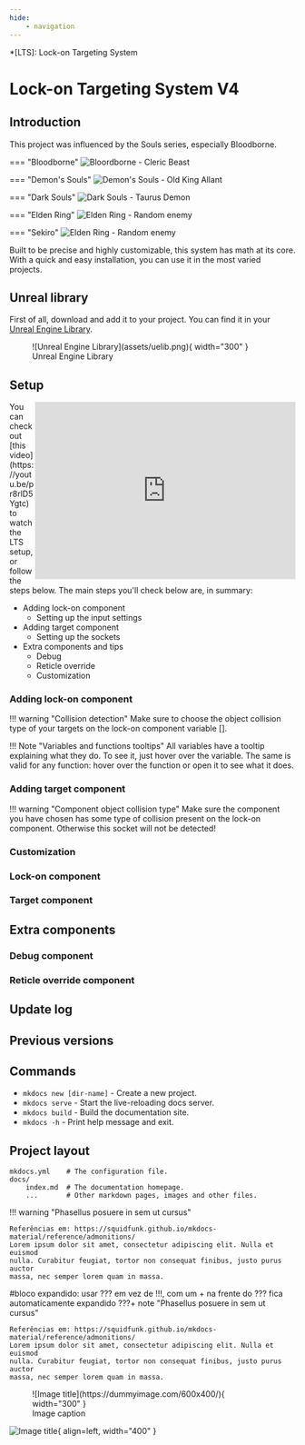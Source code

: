 ```yaml
---
hide:
    - navigation
---
```

*[LTS]: Lock-on Targeting System


# Lock-on Targeting System V4

## Introduction
This project was influenced by the Souls series, especially Bloodborne.

<div class="grid" markdown>

=== "Bloodborne"
    ![Bloordborne - Cleric Beast](assets/cleric-beast.jpg)

=== "Demon's Souls"
    ![Demon's Souls - Old King Allant](assets/old-king-allant.jpg)

=== "Dark Souls"
    ![Dark Souls - Taurus Demon](assets/dark-souls.jpg)

=== "Elden Ring"
    ![Elden Ring - Random enemy](assets/elden-ring.jpg)

=== "Sekiro"
    ![Elden Ring - Random enemy](assets/sekiro.jpg)

</div>

Built to be precise and highly customizable, this system has math at its core. With a quick and easy installation, you can use it in the most varied projects.

## Unreal library
First of all, download and add it to your project. You can find it in your [Unreal Engine Library](https://www.unrealengine.com/marketplace/en-US/product/lock-on-targeting-system).

<figure markdown>
  ![Unreal Engine Library](assets/uelib.png){ width="300" }
  <figcaption>Unreal Engine Library</figcaption>
</figure>

## Setup
<div class="video-wrapper">
  <iframe width="459" height="312" align="right" src="https://www.youtube.com/watch?v=pr8rlD5Ygtc&list=PLHdESzTufIOS8v6lpmFAojAq0arxGNomT&index=2" frameborder="0" allowfullscreen></iframe>
</div>
You can check out [this video](https://youtu.be/pr8rlD5Ygtc) to watch the LTS setup, or follow the steps below. The main steps you'll check below are, in summary:

* Adding lock-on component
    * Setting up the input settings
* Adding target component
    * Setting up the sockets
* Extra components and tips
    * Debug
    * Reticle override
    * Customization

### Adding lock-on component

!!! warning "Collision detection"
    Make sure to choose the object collision type of your targets on the lock-on component variable [].


!!! Note "Variables and functions tooltips"
    All variables have a tooltip explaining what they do. To see it, just hover over the variable. The same is valid for any function: hover over the function or open it to see what it does.


### Adding target component

!!! warning "Component object collision type"
    Make sure the component you have chosen has some type of collision present on the lock-on component. Otherwise this socket will not be detected!


### Customization

### Lock-on component

### Target component

## Extra components

### Debug component

### Reticle override component


## Update log

## Previous versions

## Commands

* `mkdocs new [dir-name]` - Create a new project.
* `mkdocs serve` - Start the live-reloading docs server.
* `mkdocs build` - Build the documentation site.
* `mkdocs -h` - Print help message and exit.

## Project layout

    mkdocs.yml    # The configuration file.
    docs/
        index.md  # The documentation homepage.
        ...       # Other markdown pages, images and other files.

!!! warning "Phasellus posuere in sem ut cursus"
    
    Referências em: https://squidfunk.github.io/mkdocs-material/reference/admonitions/
    Lorem ipsum dolor sit amet, consectetur adipiscing elit. Nulla et euismod
    nulla. Curabitur feugiat, tortor non consequat finibus, justo purus auctor
    massa, nec semper lorem quam in massa.

#bloco expandido: usar ??? em vez de !!!, com um + na frente do ??? fica automaticamente expandido
???+ note "Phasellus posuere in sem ut cursus"
    
    Referências em: https://squidfunk.github.io/mkdocs-material/reference/admonitions/
    Lorem ipsum dolor sit amet, consectetur adipiscing elit. Nulla et euismod
    nulla. Curabitur feugiat, tortor non consequat finibus, justo purus auctor
    massa, nec semper lorem quam in massa.


<figure markdown>
  ![Image title](https://dummyimage.com/600x400/){ width="300" }
  <figcaption>Image caption</figcaption>
</figure>

![Image title](https://dummyimage.com/600x400/eee/aaa){ align=left, width="400" }
